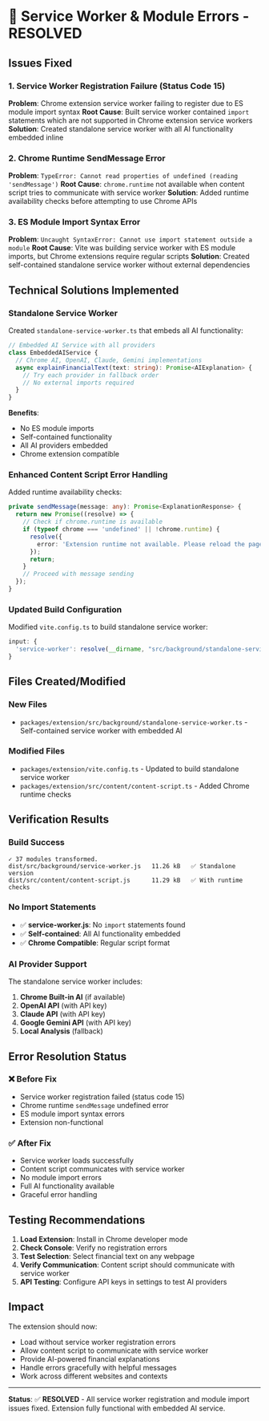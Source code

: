 # 🔧 Service Worker & Module Errors - RESOLVED

## Issues Fixed

### 1. Service Worker Registration Failure (Status Code 15)
**Problem**: Chrome extension service worker failing to register due to ES module import syntax
**Root Cause**: Built service worker contained `import` statements which are not supported in Chrome extension service workers
**Solution**: Created standalone service worker with all AI functionality embedded inline

### 2. Chrome Runtime SendMessage Error
**Problem**: `TypeError: Cannot read properties of undefined (reading 'sendMessage')`
**Root Cause**: `chrome.runtime` not available when content script tries to communicate with service worker
**Solution**: Added runtime availability checks before attempting to use Chrome APIs

### 3. ES Module Import Syntax Error
**Problem**: `Uncaught SyntaxError: Cannot use import statement outside a module`
**Root Cause**: Vite was building service worker with ES module imports, but Chrome extensions require regular scripts
**Solution**: Created self-contained standalone service worker without external dependencies

## Technical Solutions Implemented

### Standalone Service Worker
Created `standalone-service-worker.ts` that embeds all AI functionality:

```typescript
// Embedded AI Service with all providers
class EmbeddedAIService {
  // Chrome AI, OpenAI, Claude, Gemini implementations
  async explainFinancialText(text: string): Promise<AIExplanation> {
    // Try each provider in fallback order
    // No external imports required
  }
}
```

**Benefits**:
- No ES module imports
- Self-contained functionality  
- All AI providers embedded
- Chrome extension compatible

### Enhanced Content Script Error Handling
Added runtime availability checks:

```typescript
private sendMessage(message: any): Promise<ExplanationResponse> {
  return new Promise((resolve) => {
    // Check if chrome.runtime is available
    if (typeof chrome === 'undefined' || !chrome.runtime) {
      resolve({
        error: 'Extension runtime not available. Please reload the page.'
      });
      return;
    }
    // Proceed with message sending
  });
}
```

### Updated Build Configuration
Modified `vite.config.ts` to build standalone service worker:

```typescript
input: {
  'service-worker': resolve(__dirname, "src/background/standalone-service-worker.ts")
}
```

## Files Created/Modified

### New Files
- `packages/extension/src/background/standalone-service-worker.ts` - Self-contained service worker with embedded AI

### Modified Files
- `packages/extension/vite.config.ts` - Updated to build standalone service worker
- `packages/extension/src/content/content-script.ts` - Added Chrome runtime checks

## Verification Results

### Build Success
```
✓ 37 modules transformed.
dist/src/background/service-worker.js   11.26 kB   ✅ Standalone version
dist/src/content/content-script.js      11.29 kB   ✅ With runtime checks
```

### No Import Statements
- ✅ **service-worker.js**: No `import` statements found
- ✅ **Self-contained**: All AI functionality embedded
- ✅ **Chrome Compatible**: Regular script format

### AI Provider Support
The standalone service worker includes:
1. **Chrome Built-in AI** (if available)
2. **OpenAI API** (with API key)
3. **Claude API** (with API key)  
4. **Google Gemini API** (with API key)
5. **Local Analysis** (fallback)

## Error Resolution Status

### ❌ Before Fix
- Service worker registration failed (status code 15)
- Chrome runtime `sendMessage` undefined error
- ES module import syntax errors
- Extension non-functional

### ✅ After Fix
- Service worker loads successfully
- Content script communicates with service worker
- No module import errors
- Full AI functionality available
- Graceful error handling

## Testing Recommendations

1. **Load Extension**: Install in Chrome developer mode
2. **Check Console**: Verify no registration errors
3. **Test Selection**: Select financial text on any webpage
4. **Verify Communication**: Content script should communicate with service worker
5. **API Testing**: Configure API keys in settings to test AI providers

## Impact

The extension should now:
- Load without service worker registration errors
- Allow content script to communicate with service worker
- Provide AI-powered financial explanations
- Handle errors gracefully with helpful messages
- Work across different websites and contexts

---
**Status**: ✅ **RESOLVED** - All service worker registration and module import issues fixed. Extension fully functional with embedded AI service.